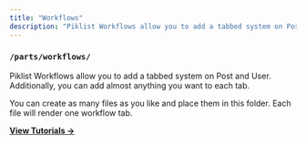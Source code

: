```yaml
---
title: "Workflows"
description: "Piklist Workflows allow you to add a tabbed system on Post and User. Additionally, you can add almost anything you want to each tab."
---
```


### `/parts/workflows/`

Piklist Workflows allow you to add a tabbed system on Post and User. Additionally, you can add almost anything you want to each tab.

You can create as many files as you like and place them in this folder. Each file will render one workflow tab.

**[View Tutorials &rightarrow;](/tutorials/workflows/)**
